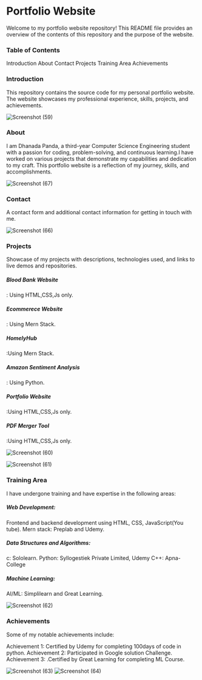<h1>Portfolio Website</h1>
Welcome to my portfolio website repository! This README file provides an overview of the contents of this repository and the purpose of the website.


<h3>Table of Contents</h3>
Introduction
About
Contact
Projects
Training Area
Achievements

<h3>Introduction</h3>
This repository contains the source code for my personal portfolio website. The website showcases my professional experience, skills, projects, and achievements. 



![Screenshot (59)](https://github.com/Dhanada-Panda/My-portfolio/assets/130206432/33de823b-86d9-4539-9c78-7badbfc12f4e)


<h3>About</h3>
I am Dhanada Panda, a third-year Computer Science Engineering student with a passion for coding, problem-solving, and continuous learning.I have worked on various projects that demonstrate my capabilities and dedication to my craft. This portfolio website is a reflection of my journey, skills, and accomplishments.


![Screenshot (67)](https://github.com/Dhanada-Panda/My-portfolio/assets/130206432/8dfd1a6f-043b-423c-bc83-b3cae8fa1e56)

<h3>Contact</h3> 
A contact form and additional contact information for getting in touch with me.


![Screenshot (66)](https://github.com/Dhanada-Panda/My-portfolio/assets/130206432/b4857df5-e485-44bc-af1c-f29abf741b77)


<h3>Projects</h3>

Showcase of my projects with descriptions, technologies used, and links to live demos and repositories.

<h5>Blood Bank Website</h5>: Using HTML,CSS,Js only.
<h5>Ecommerece Website</h5>: Using Mern Stack.
<h5>HomelyHub</h5>:Using Mern Stack.
<h5>Amazon Sentiment Analysis</h5>: Using Python.
<h5>Portfolio Website</h5>:Using HTML,CSS,Js only.
<h5>PDF Merger Tool</h5>:Using HTML,CSS,Js only.


![Screenshot (60)](https://github.com/Dhanada-Panda/My-portfolio/assets/130206432/5aff5fea-a2b1-4865-ac2e-d0fb3da722ef)



![Screenshot (61)](https://github.com/Dhanada-Panda/My-portfolio/assets/130206432/06d4871e-7eb8-43a3-8f1e-2930a745e196)

<h3>Training Area</h3>
I have undergone training and have expertise in the following areas:

<h5>Web Development:</h5>
        Frontend and backend development using HTML, CSS, JavaScript(You tube).
        Mern stack: Preplab and Udemy.        
<h5>Data Structures and Algorithms:</h5> 
       c: Sololearn.
       Python: Syllogestiek Private Limited, Udemy
       C++: Apna-College
<h5>Machine Learning:</h5>
       AI/ML: Simplilearn and Great Learning.
  
![Screenshot (62)](https://github.com/Dhanada-Panda/My-portfolio/assets/130206432/a50ace63-e322-4d95-a693-5c2bedeb74ac)


<h3>Achievements</h3>
Some of my notable achievements include:

Achievement 1: Certified by Udemy for completing 100days of code in python.
Achievement 2: Participated in Google solution Challenge.
Achievement 3: .Certified by Great Learning for completing ML Course.



![Screenshot (63)](https://github.com/Dhanada-Panda/My-portfolio/assets/130206432/97654648-e329-4018-8a13-d3be209aef96)
![Screenshot (64)](https://github.com/Dhanada-Panda/My-portfolio/assets/130206432/a68c350b-fd0f-4c95-a754-1d503852b381)



